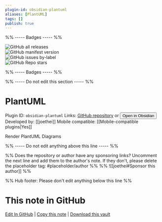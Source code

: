 ```yaml
---
plugin-id: obsidian-plantuml
aliases: [PlantUML]
tags: []
publish: true
---
```


%% ----- Badges ----- %%

![GitHub all releases](https://img.shields.io/github/downloads/joethei/obsidian-plantuml/total?color=573E7A&logo=github&style=for-the-badge)  
![GitHub manifest version](https://img.shields.io/github/manifest-json/v/joethei/obsidian-plantuml?color=573E7A&logo=github&style=for-the-badge)  
![GitHub issues by-label](https://img.shields.io/github/issues/joethei/obsidian-plantuml/help%20wanted?color=573E7A&logo=github&style=for-the-badge)  
![GitHub Repo stars](https://img.shields.io/github/stars/joethei/obsidian-plantuml?color=573E7A&logo=github&style=for-the-badge)

%% ----- Badges ----- %%

%% ----- Do not edit this section ----- %%

# PlantUML

Plugin ID: `obsidian-plantuml`
Links: [GitHub repository](https://github.com/joethei/obsidian-plantuml) or [<button id=HH>Open in Obsidian</button>](obsidian://show-plugin?id=obsidian-plantuml)
Developed by: [[joethei]]
Mobile compatible: [[Mobile-compatible plugins|Yes]]

Render PlantUML Diagrams

%% ----- Do not edit anything above this line ----- %%

%% Does the repository or author have any sponsoring links? Uncomment the next line and add them to the author's note. If they don't, please delete the placeholder tag: #placeholder/author %%
%% ![[joethei#Sponsor this author]] %%

%% Hub footer: Please don't edit anything below this line %%

# This note in GitHub

<span class="git-footer">[Edit In GitHub](https://github.dev/obsidian-community/obsidian-hub/blob/main/02%20-%20Community%20Expansions/02.05%20All%20Community%20Expansions/Plugins/obsidian-plantuml.md "git-hub-edit-note") | [Copy this note](https://raw.githubusercontent.com/obsidian-community/obsidian-hub/main/02%20-%20Community%20Expansions/02.05%20All%20Community%20Expansions/Plugins/obsidian-plantuml.md "git-hub-copy-note") | [Download this vault](https://github.com/obsidian-community/obsidian-hub/archive/refs/heads/main.zip "git-hub-download-vault") </span>
